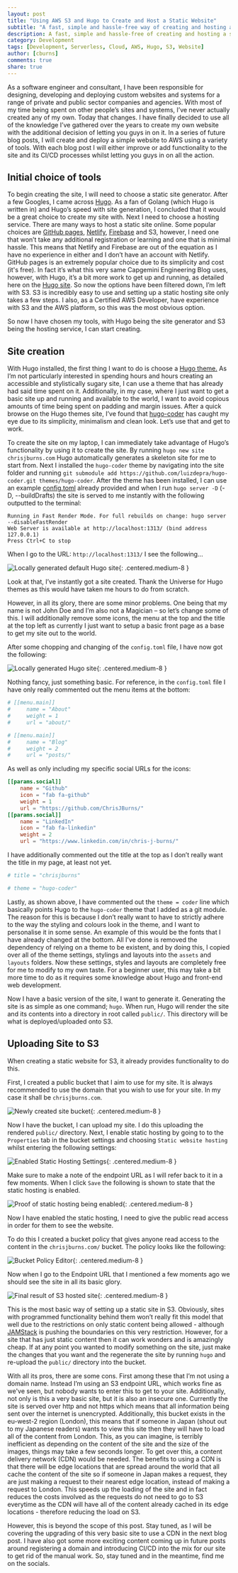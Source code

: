 ```yaml
---
layout: post
title: "Using AWS S3 and Hugo to Create and Host a Static Website"
subtitle: "A fast, simple and hassle-free way of creating and hosting a static website"
description: A fast, simple and hassle-free of creating and hosting a static website with Hugo and AWS S3
category: Development
tags: [Development, Serverless, Cloud, AWS, Hugo, S3, Website]
author: [cburns]
comments: true
share: true
---
```


As a software engineer and consultant, I have been responsible for designing, developing and deploying custom websites and systems for a range of private and public sector companies and agencies. With most of my time being spent on other people’s sites and systems, I’ve never actually created any of my own. Today that changes. I have finally decided to use all of the knowledge I’ve gathered over the years to create my own website with the additional decision of letting you guys in on it. In a series of future blog posts, I will create and deploy a simple website to AWS using a variety of tools. With each blog post I will either improve or add functionality to the site and its CI/CD processes whilst letting you guys in on all the action. 

## Initial choice of tools
To begin creating the site, I will need to choose a static site generator. After a few Googles, I came across [Hugo](https://gohugo.io/). As a fan of Golang (which Hugo is written in) and Hugo’s speed with site generation, I concluded that it would be a great choice to create my site with. Next I need to choose a hosting service. There are many ways to host a static site online. Some popular choices are [GitHub pages](https://pages.github.com/), [Netlify](https://www.netlify.com/), [Firebase](https://firebase.google.com/) and S3, however, I need one that won’t take any additional registration or learning and one that is minimal hassle. This means that Netlify and Firebase are out of the equation as I have no experience in either and I don’t have an account with Netlify. GitHub pages is an extremely popular choice due to its simplicity and cost (it's free). In fact it’s what this very same Capgemini Engineering Blog uses, however, with Hugo, it’s a bit more work to get up and running, as detailed here on the [Hugo site](https://gohugo.io/hosting-and-deployment/hosting-on-github/). So now the options have been filtered down, I’m left with S3. S3 is incredibly easy to use and setting up a static hosting site only takes a few steps. I also, as a Certified AWS Developer, have experience with S3 and the AWS platform, so this was the most obvious option.

So now I have chosen my tools, with Hugo being the site generator and S3 being the hosting service, I can start creating. 

## Site creation
With Hugo installed, the first thing I want to do is choose a [Hugo theme.](https://themes.gohugo.io/) As I’m not particularly interested in spending hours and hours creating an accessible and stylistically sugary site, I can use a theme that has already had said time spent on it. Additionally, in my case, where I just want to get a basic site up and running and available to the world, I want to avoid copious amounts of time being spent on padding and margin issues. After a quick browse on the Hugo themes site, I’ve found that [hugo-coder](https://github.com/luizdepra/hugo-coder/) has caught my eye due to its simplicity, minimalism and clean look. Let’s use that and get to work.

To create the site on my laptop, I can immediately take advantage of Hugo’s functionality by using it to create the site. By running `hugo new site chrisjburns.com` Hugo automatically generates a skeleton site for me to start from. Next I installed the `hugo-coder` theme by navigating into the site folder and running `git submodule add https://github.com/luizdepra/hugo-coder.git themes/hugo-coder`. After the theme has been installed, I can use an example [config.toml](https://github.com/luizdepra/hugo-coder/blob/master/exampleSite/config.toml) already provided and when I run `hugo server -D` (-D, --buildDrafts) the site is served to me instantly with the following outputted to the terminal:

```logs
Running in Fast Render Mode. For full rebuilds on change: hugo server --disableFastRender
Web Server is available at http://localhost:1313/ (bind address 127.0.0.1)
Press Ctrl+C to stop
```

When I go to the URL: `http://localhost:1313/` I see the following…

![Locally generated default Hugo site](/images/2020-02-28-Using-S3-and-Hugo-to-Create-Hosting-Static-Website/default-hugo-coder-page.png){: .centered.medium-8 }

Look at that, I’ve instantly got a site created. Thank the Universe for Hugo themes as this would have taken me hours to do from scratch.

However, in all its glory, there are some minor problems. One being that my name is not John Doe and I’m also not a Magician – so let’s change some of this. I will additionally remove some icons, the menu at the top and the title at the top left as currently I just want to setup a basic front page as a base to get my site out to the world.

After some chopping and changing of the `config.toml` file, I have now got the following:

![Locally generated Hugo site](/images/2020-02-28-Using-S3-and-Hugo-to-Create-Hosting-Static-Website/local-chrisjburns-page.png){: .centered.medium-8 }

Nothing fancy, just something basic. For reference, in the `config.toml` file I have only really commented out the menu items at the bottom:

```toml
# [[menu.main]]
#     name = "About"
#     weight = 1
#     url = "about/"

# [[menu.main]]
#     name = "Blog"
#     weight = 2
#     url = "posts/"
```

As well as only including my specific social URLs for the icons:
```toml
[[params.social]]
    name = "Github"
    icon = "fab fa-github"
    weight = 1
    url = "https://github.com/ChrisJBurns/"
[[params.social]]
    name = "LinkedIn"
    icon = "fab fa-linkedin"
    weight = 2
    url = "https://www.linkedin.com/in/chris-j-burns/"
```

I have additionally commented out the title at the top as I don’t really want the title in my page, at least not yet. 

```toml
# title = "chrisjburns"

# theme = "hugo-coder"
```

Lastly, as shown above, I have commented out the `theme = coder` line which basically points Hugo to the `hugo-coder` theme that I added as a git module. The reason for this is because I don’t really want to have to strictly adhere to the way the styling and colours look in the theme, and I want to personalise it in some sense. An example of this would be the fonts that I have already changed at the bottom. All I’ve done is removed the dependency of relying on a theme to be existent, and by doing this, I copied over all of the theme settings, stylings and layouts into the `assets` and `layouts` folders. Now these settings, styles and layouts are completely free for me to modify to my own taste. For a beginner user, this may take a bit more time to do as it requires some knowledge about Hugo and front-end web development.

Now I have a basic version of the site, I want to generate it. Generating the site is as simple as one command; `hugo`. When run, Hugo will render the site and its contents into a directory in root called `public/`. This directory will be what is deployed/uploaded onto S3.

## Uploading Site to S3
When creating a static website for S3, it already provides functionality to do this.

First, I created a public bucket that I aim to use for my site. It is always recommended to use the domain that you wish to use for your site. In my case it shall be `chrisjburns.com`.

![Newly created site bucket](/images/2020-02-28-Using-S3-and-Hugo-to-Create-Hosting-Static-Website/bucket-picture.png){: .centered.medium-8 }

Now I have the bucket, I can upload my site. I do this uploading the rendered `public/` directory. Next, I enable static hosting by going to to the `Properties` tab in the bucket settings and choosing `Static website hosting` whilst entering the following settings:

![Enabled Static Hosting Settings](/images/2020-02-28-Using-S3-and-Hugo-to-Create-Hosting-Static-Website/static-hosting-settings.png){: .centered.medium-8 }

 Make sure to make a note of the endpoint URL as I will refer back to it in a few moments. When I click `Save` the following is shown to state that the static hosting is enabled.

![Proof of static hosting being enabled](/images/2020-02-28-Using-S3-and-Hugo-to-Create-Hosting-Static-Website/proof-static-hosting-enabled.png){: .centered.medium-8 }

Now I have enabled the static hosting, I need to give the public read access in order for them to see the website.

To do this I created a bucket policy that gives anyone read access to the content in the `chrisjburns.com/` bucket. The policy looks like the following:

![Bucket Policy Editor](/images/2020-02-28-Using-S3-and-Hugo-to-Create-Hosting-Static-Website/bucket-policy.png){: .centered.medium-8 }

Now when I go to the Endpoint URL that I mentioned a few moments ago we should see the site in all its basic glory.

![Final result of S3 hosted site](/images/2020-02-28-Using-S3-and-Hugo-to-Create-Hosting-Static-Website/s3-signed-url-page.png){: .centered.medium-8 }

This is the most basic way of setting up a static site in S3. Obviously, sites with programmed functionality behind them won’t really fit this model that well due to the restrictions on only static content being allowed - although [JAMStack](https://jamstack.org/) is pushing the boundaries on this very restriction. However, for a site that has just static content then it can work wonders and is amazingly cheap. If at any point you wanted to modify something on the site, just make the changes that you want and the regenerate the site by running `hugo` and re-upload the `public/` directory into the bucket.

With all its pros, there are some cons. First among these that I’m not using a domain name. Instead I’m using an S3 endpoint URL, which works fine as we've seen, but nobody wants to enter this to get to your site. Additionally, not only is this a very basic site, but it is also an insecure one. Currently the site is served over http and not https which means that all information being sent over the internet is unencrypted. Additionally, this bucket exists in the eu-west-2 region (London), this means that if someone in Japan (shout out to my Japanese readers) wants to view this site then they will have to load all of the content from London. This, as you can imagine, is terribly inefficient as depending on the content of the site and the size of the images, things may take a few seconds longer. To get over this, a content delivery network (CDN) would be needed. The benefits to using a CDN is that there will be edge locations that are spread around the world that all cache the content of the site so if someone in Japan makes a request, they are just making a request to their nearest edge location, instead of making a request to London. This speeds up the loading of the site and in fact reduces the costs involved as the requests do not need to go to S3 everytime as the CDN will have all of the content already cached in its edge locations - therefore reducing the load on S3.

However, this is beyond the scope of this post. Stay tuned, as I will be covering the upgrading of this very basic site to use a CDN in the next blog post. I have also got some more exciting content coming up in future posts around registering a domain and introducing CI/CD into the mix for our site to get rid of the manual work. So, stay tuned and in the meantime, find me on the socials.


